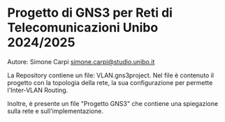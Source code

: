 # Progetto di GNS3 per Reti di Telecomunicazioni Unibo 2024/2025
Autore: Simone Carpi simone.carpi@studio.unibo.it

La Repository contiene un file: VLAN.gns3project.
Nel file è contenuto il progetto con la topologia della rete, 
la sua configurazione per permette l'Inter-VLAN Routing.

Inoltre, è presente un file "Progetto GNS3" che contiene una spiegazione sulla rete e
sull'implementazione. 
